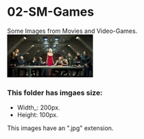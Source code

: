 # 02-SM-Games

Some Images from Movies and Video-Games.
![Movie](bsg.jpg)


### This folder has imgaes size:

* Width_: 200px.
* Height: 100px. 

This images have an ".jpg" extension.
